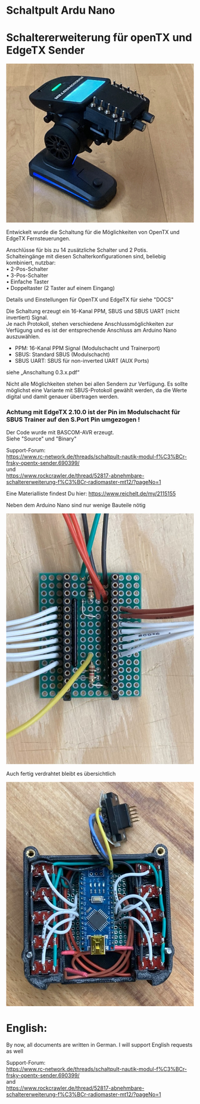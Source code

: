 # Schaltpult Ardu Nano
# Schaltererweiterung für openTX und EdgeTX Sender

 
![image lost ?](Pics/MT12.jpg)

Entwickelt wurde die Schaltung für die Möglichkeiten von OpenTX und EdgeTX Fernsteuerungen.  
 
Anschlüsse für bis zu 14 zusätzliche Schalter und 2 Potis.  
Schalteingänge mit diesen Schalterkonfigurationen sind, beliebig kombiniert, nutzbar:  
•  2-Pos-Schalter  
•  3-Pos-Schalter  
•  Einfache Taster  
•  Doppeltaster (2 Taster auf einem Eingang)  

Details und Einstellungen für OpenTX und EdgeTX für siehe "DOCS"  

Die Schaltung erzeugt ein 16-Kanal PPM, SBUS und SBUS UART (nicht invertiert) Signal.  
Je nach Protokoll, stehen verschiedene Anschlussmöglichkeiten zur Verfügung und es ist der entsprechende Anschluss am Arduino Nano auszuwählen.  
- PPM: 16-Kanal PPM Signal (Modulschacht und Trainerport)  
- SBUS: Standard SBUS (Modulschacht)  
- SBUS UART: SBUS für non-inverted UART (AUX Ports)  

siehe „Anschaltung 0.3.x.pdf“

Nicht alle Möglichkeiten stehen bei allen Sendern zur Verfügung.
Es sollte möglichst eine Variante mit SBUS-Protokoll gewählt werden, da die Werte digital und damit genauer übertragen werden.

### Achtung mit EdgeTX 2.10.0 ist der Pin im Modulschacht für SBUS Trainer auf den S.Port Pin umgezogen !
 
Der Code wurde mit BASCOM-AVR erzeugt.  
Siehe "Source" und "Binary"

Support-Forum:  
https://www.rc-network.de/threads/schaltpult-nautik-modul-f%C3%BCr-frsky-opentx-sender.690399/  
und  
https://www.rockcrawler.de/thread/52817-abnehmbare-schaltererweiterung-f%C3%BCr-radiomaster-mt12/?pageNo=1  

Eine Materialliste findest Du hier: https://www.reichelt.de/my/2115155  


Neben dem Arduino Nano sind nur wenige Bauteile nötig  

![image lost ?](Pics/PCB02.jpg)

Auch fertig verdrahtet bleibt es übersichtlich  

![image lost ?](Pics/PCB06.jpg)



# English:  
By now, all documents are written in German. I will support English requests as well  

Support-Forum:  
https://www.rc-network.de/threads/schaltpult-nautik-modul-f%C3%BCr-frsky-opentx-sender.690399/  
and  
https://www.rockcrawler.de/thread/52817-abnehmbare-schaltererweiterung-f%C3%BCr-radiomaster-mt12/?pageNo=1  
